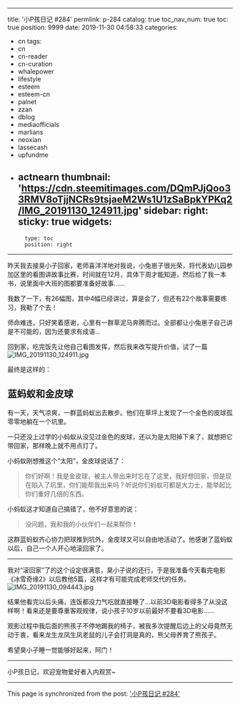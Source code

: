
---
title: '小P孩日记 #284'
permlink: p-284
catalog: true
toc_nav_num: true
toc: true
position: 9999
date: 2019-11-30 04:58:33
categories:
- cn
tags:
- cn
- cn-reader
- cn-curation
- whalepower
- lifestyle
- esteem
- esteem-cn
- palnet
- zzan
- dblog
- mediaofficials
- marlians
- neoxian
- lassecash
- upfundme
- actnearn
thumbnail: 'https://cdn.steemitimages.com/DQmPJjQoo33RMV8oTjjNCRs9tsjaeM2Ws1U1zSaBpkYPKq2/IMG_20191130_124911.jpg'
sidebar:
    right:
        sticky: true
widgets:
    -
        type: toc
        position: right
---


昨天我去接臭小子回家，老师喜洋洋地对我说，小兔崽子很光荣，将代表幼儿园参加区里的看图讲故事比赛，时间就在12月，具体下周才能知道，然后给了我一本书，说里面中大班的图都要准备好故事……

我数了一下，有26幅图，其中4幅已经讲过，算是会了，但还有22个故事需要练习，我勒了个去！

师命难违，只好笑着感谢，心里有一群草泥马奔腾而过。全部都让小兔崽子自己讲是不可能的，因为还要求有成语…

回到家，吃完饭先让他自己看图发挥，然后我来改写提升价值，试了一篇
![IMG_20191130_124911.jpg](https://cdn.steemitimages.com/DQmPJjQoo33RMV8oTjjNCRs9tsjaeM2Ws1U1zSaBpkYPKq2/IMG_20191130_124911.jpg)

最终是这样的：
## 蓝蚂蚁和金皮球

有一天，天气凉爽，一群蓝蚂蚁出去散步。他们在草坪上发现了一个金色的皮球孤零零地躺在一个坑里。

一只还没上过学的小蚂蚁从没见过金色的皮球，还以为是太阳掉下来了，就想把它带回家，那样晚上就不用点灯了。

小蚂蚁刚想推这个“太阳”，金皮球说话了：
>你们好啊！我是金皮球，被主人带出来时忘在了这里，我好想回家，但是现在陷入了坑里，你们能帮我出来吗？听说你们蚂蚁可都是大力士，能举起比你们重好几倍的东西。

小蚂蚁这才知道自己搞错了，他不好意思的说：
>没问题，我和我的小伙伴们一起来帮你！

这群蓝蚂蚁齐心协力把球推到坑外，金皮球又可以自由地活动了。他感谢了蓝蚂蚁以后，自己一个人开心地滚回家了。

***

我对“滚回家”了的这个设定很满意，臭小子说的还行，于是我准备今天看完电影《冰雪奇缘2》以后教他5篇，这样才有可能完成老师交代的任务。
![IMG_20191130_094443.jpg](https://cdn.steemitimages.com/DQmPFfUkpYPL4HRaewdP4cRDM2HwyHBvwWzN5BEM9WQ8vbi/IMG_20191130_094443.jpg)

结果他看完以后头痛，连饭都没力气吃就直接睡了…以前3D电影看得多了从没这样啊！看来还是要尊重客观规律，说小孩子10岁以前最好不要看3D电影……

观影过程中我后面的熊孩子不停地踢我的椅子，被我多次提醒后边上的父母竟然无动于衷，看来龙生龙凤生凤老鼠的儿子会打洞是真的，熊父母养育了熊孩子。

希望臭小子睡一觉能够好起来，阿门！

***

小P孩日记，欢迎宠物爱好者入内观赏~

- - -

This page is synchronized from the post: ['小P孩日记 #284'](https://steemit.com/@julian2013/p-284)
